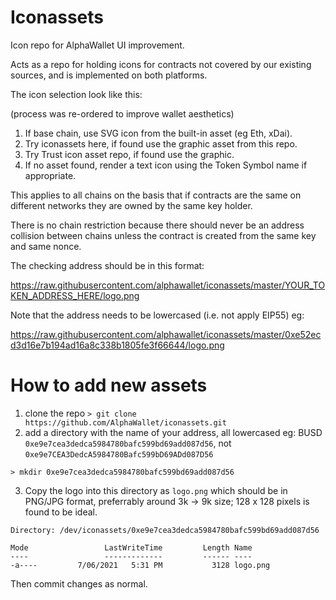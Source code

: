 # Iconassets
Icon repo for AlphaWallet UI improvement.

Acts as a repo for holding icons for contracts not covered by our existing sources, and is implemented on both platforms.

The icon selection look like this:

(process was re-ordered to improve wallet aesthetics)

1. If base chain, use SVG icon from the built-in asset (eg Eth, xDai).
2. Try iconassets here, if found use the graphic asset from this repo.
3. Try Trust icon asset repo, if found use the graphic.
4. If no asset found, render a text icon using the Token Symbol name if appropriate.

This applies to all chains on the basis that if contracts are the same on different networks they are owned by the same key holder.

There is no chain restriction because there should never be an address collision between chains unless the contract is created from the same key and same nonce.

The checking address should be in this format:

https://raw.githubusercontent.com/alphawallet/iconassets/master/YOUR_TOKEN_ADDRESS_HERE/logo.png

Note that the address needs to be lowercased (i.e. not apply EIP55) eg:

https://raw.githubusercontent.com/alphawallet/iconassets/master/0xe52ecd3d16e7b194ad16a8c338b1805fe3f66644/logo.png

# How to add new assets

1. clone the repo ```> git clone https://github.com/AlphaWallet/iconassets.git```
2. add a directory with the name of your address, all lowercased eg: BUSD `0xe9e7cea3dedca5984780bafc599bd69add087d56`, not `0xe9e7CEA3DedcA5984780Bafc599bD69ADd087D56`

```
> mkdir 0xe9e7cea3dedca5984780bafc599bd69add087d56
```

3. Copy the logo into this directory as ```logo.png``` which should be in PNG/JPG format, preferrably around 3k -> 9k size; 128 x 128 pixels is found to be ideal.
```
Directory: /dev/iconassets/0xe9e7cea3dedca5984780bafc599bd69add087d56

Mode                 LastWriteTime         Length Name
----                 -------------         ------ ----
-a----         7/06/2021   5:31 PM           3128 logo.png
```

Then commit changes as normal.
